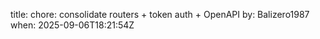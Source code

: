 title: chore: consolidate routers + token auth + OpenAPI
by: Balizero1987
when: 2025-09-06T18:21:54Z
